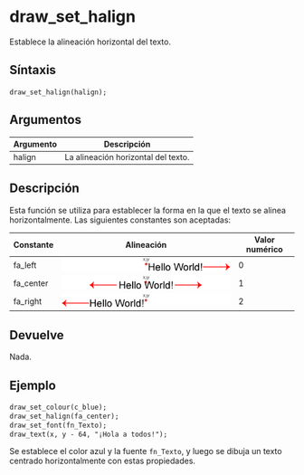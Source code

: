 # draw_set_halign

Establece la alineación horizontal del texto.

## Síntaxis

  
```gml  
draw_set_halign(halign);  
```  

## Argumentos

Argumento|Descripción|  
---|---|  
halign|La alineación horizontal del texto.|  

## Descripción

Esta función se utiliza para establecer la forma en la que el texto se alinea horizontalmente. Las siguientes constantes son aceptadas:  
  

Constante|Alineación|Valor numérico|  
---|---|---|  
fa_left|![](imagenes/fa_left.png)|0|  
fa_center|![](imagenes/fa_center.png)|1|  
fa_right|![](imagenes/fa_right.png)|2|  

## Devuelve

Nada.

## Ejemplo

  
```gml  
draw_set_colour(c_blue);  
draw_set_halign(fa_center);  
draw_set_font(fn_Texto);  
draw_text(x, y - 64, "¡Hola a todos!");  
```  
Se establece el color azul y la fuente `fn_Texto`, y luego se dibuja un texto centrado horizontalmente con estas propiedades.